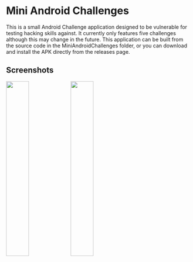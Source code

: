 # Mini Android Challenges

This is a small Android Challenge application designed to be vulnerable for testing hacking skills against.
It currently only features five challenges although this may change in the future.
This application can be built from the source code in the MiniAndroidChallenges folder, or you can download and install the APK directly from the releases page.

## Screenshots
<img src="https://i.imgur.com/DKlaG0j.png" width=35% height=35%><img src="https://i.imgur.com/aHJsOqA.png" width=35% height=35%>

